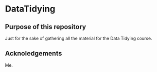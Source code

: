 # DataTidying

## Purpose of this repository

Just for the sake of gathering all the material for the Data Tidying course.

## Acknoledgements

Me.
